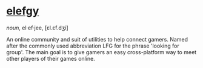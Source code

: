 # [elefgy](http://elefgy.com)
*noun*, el·ef·jee, [ɛl.ɛf.dʒi]

An online community and suit of utilities to help connect gamers. Named after the commonly used abbreviation LFG for the
phrase 'looking for group'. The main goal is to give gamers an easy cross-platform way to meet other players of their
games online.
